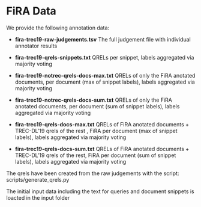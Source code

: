 # FiRA Data

We provide the following annotation data:

- **fira-trec19-raw-judgements.tsv** The full judgement file with individual annotator results 

- **fira-trec19-qrels-snippets.txt** QRELs per snippet, labels aggregated via majority voting

- **fira-trec19-notrec-qrels-docs-max.txt** QRELs of only the FiRA anotated documents, per document (max of snippet labels), labels aggregated via majority voting
- **fira-trec19-notrec-qrels-docs-sum.txt** QRELs of only the FiRA anotated documents, per document (sum of snippet labels), labels aggregated via majority voting

- **fira-trec19-qrels-docs-max.txt** QRELs of FiRA anotated documents + TREC-DL'19 qrels of the rest , FiRA per document (max of snippet labels), labels aggregated via majority voting
- **fira-trec19-qrels-docs-sum.txt** QRELs of FiRA anotated documents + TREC-DL'19 qrels of the rest, FiRA per document (sum of snippet labels), labels aggregated via majority voting

The qrels have been created from the raw judgements with the script: scripts/generate_qrels.py

The initial input data including the text for queries and document snippets is loacted in the input folder